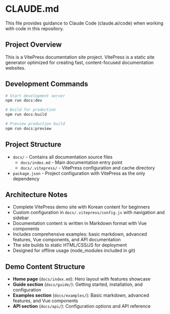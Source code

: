 # CLAUDE.md

This file provides guidance to Claude Code (claude.ai/code) when working with code in this repository.

## Project Overview

This is a VitePress documentation site project. VitePress is a static site generator optimized for creating fast, content-focused documentation websites.

## Development Commands

```bash
# Start development server
npm run docs:dev

# Build for production
npm run docs:build

# Preview production build
npm run docs:preview
```

## Project Structure

- `docs/` - Contains all documentation source files
  - `docs/index.md` - Main documentation entry point
  - `docs/.vitepress/` - VitePress configuration and cache directory
- `package.json` - Project configuration with VitePress as the only dependency

## Architecture Notes

- Complete VitePress demo site with Korean content for beginners
- Custom configuration in `docs/.vitepress/config.js` with navigation and sidebar
- Documentation content is written in Markdown format with Vue components
- Includes comprehensive examples: basic markdown, advanced features, Vue components, and API documentation
- The site builds to static HTML/CSS/JS for deployment
- Designed for offline usage (node_modules included in git)

## Demo Content Structure

- **Home page** (`docs/index.md`): Hero layout with features showcase
- **Guide section** (`docs/guide/`): Getting started, installation, and configuration
- **Examples section** (`docs/examples/`): Basic markdown, advanced features, and Vue components
- **API section** (`docs/api/`): Configuration options and API reference